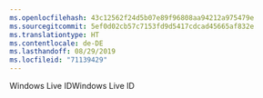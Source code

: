 ```yaml
---
ms.openlocfilehash: 43c12562f24d5b07e89f96808aa94212a975479e
ms.sourcegitcommit: 5ef0d02cb57c7153fd9d5417cdcad45665af832e
ms.translationtype: HT
ms.contentlocale: de-DE
ms.lasthandoff: 08/29/2019
ms.locfileid: "71139429"
---
```

<span data-ttu-id="934af-101">Windows Live ID</span><span class="sxs-lookup"><span data-stu-id="934af-101">Windows Live ID</span></span>